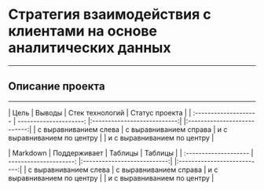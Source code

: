 # Стратегия взаимодействия с клиентами на основе аналитических данных
-----------------------------------------------------------------------------------------------------------------------------------------------------------------------
## Описание проекта

-----------------------------------------------------------------------------------------------------------------------------------------------------------------------

| Цель | Выводы | Стек технологий | Статус проекта |
| :-------------------- | ---------------------: |:---------------------------:| |:---------------------------:|
| с выравниванием слева | с выравниванием справа | и с выравниванием по центру | | и с выравниванием по центру |






| Markdown | Поддерживает | Таблицы | Таблицы |
| :-------------------- | ---------------------: |:---------------------------:| |:---------------------------:|
| с выравниванием слева | с выравниванием справа | и с выравниванием по центру | | и с выравниванием по центру |

